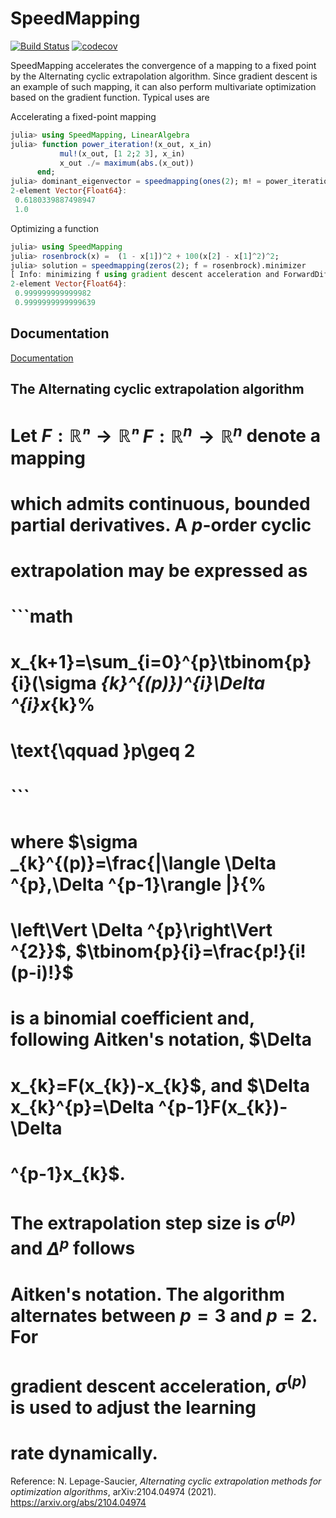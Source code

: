 # SpeedMapping

[![Build Status](https://github.com/NicolasL-S/SpeedMapping.jl/workflows/CI/badge.svg)](https://github.com/NicolasL-S/SpeedMapping.jl/actions)
[![codecov](https://codecov.io/gh/NicolasL-S/SpeedMapping.jl/branch/main/graph/badge.svg?token=UKzBbD3WeQ)](https://codecov.io/gh/NicolasL-S/SpeedMapping.jl)

SpeedMapping accelerates the convergence of a mapping to a fixed point by the Alternating cyclic extrapolation algorithm. Since gradient descent is an example of such mapping, it can also perform multivariate optimization based on the gradient function. Typical uses are

Accelerating a fixed-point mapping
```julia
julia> using SpeedMapping, LinearAlgebra
julia> function power_iteration!(x_out, x_in)
           mul!(x_out, [1 2;2 3], x_in)
           x_out ./= maximum(abs.(x_out))
      end;
julia> dominant_eigenvector = speedmapping(ones(2); m! = power_iteration!).minimizer
2-element Vector{Float64}:
 0.6180339887498947
 1.0
```

Optimizing a function
```julia
julia> using SpeedMapping
julia> rosenbrock(x) =  (1 - x[1])^2 + 100(x[2] - x[1]^2)^2;
julia> solution = speedmapping(zeros(2); f = rosenbrock).minimizer
[ Info: minimizing f using gradient descent acceleration and ForwardDiff
2-element Vector{Float64}:
 0.999999999999982
 0.9999999999999639
```
## Documentation

[Documentation](https://NicolasL-S.github.io/SpeedMapping.jl/)

## The Alternating cyclic extrapolation algorithm

# Let $F : ℝⁿ → ℝⁿ$ $F : \mathbb{R}^n \rightarrow \mathbb{R}^n$ denote a mapping 
# which admits continuous, bounded partial derivatives. A  $p$-order cyclic 
# extrapolation may be expressed as

# ```math
# x_{k+1}=\sum_{i=0}^{p}\tbinom{p}{i}(\sigma _{k}^{(p)})^{i}\Delta ^{i}x_{k}%
# \text{\qquad }p\geq 2
# ```

# where $\sigma _{k}^{(p)}=\frac{|\langle \Delta ^{p},\Delta ^{p-1}\rangle |}{%
# \left\Vert \Delta ^{p}\right\Vert ^{2}}$, $\tbinom{p}{i}=\frac{p!}{i!(p-i)!}$
# is a binomial coefficient and, following Aitken's notation, $\Delta
# x_{k}=F(x_{k})-x_{k}$, and $\Delta x_{k}^{p}=\Delta ^{p-1}F(x_{k})-\Delta
# ^{p-1}x_{k}$.

# The extrapolation step size is $\sigma^{(p)}$ and $\Delta^{p}$ follows 
# Aitken's notation. The algorithm alternates between $p=3$ and $p=2$. For 
# gradient descent acceleration, $\sigma^{(p)}$ is used to adjust the learning 
# rate dynamically.

Reference:
N. Lepage-Saucier, _Alternating cyclic extrapolation methods for optimization algorithms_, arXiv:2104.04974 (2021). https://arxiv.org/abs/2104.04974
